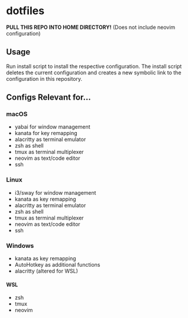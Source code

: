 # dotfiles

**PULL THIS REPO INTO HOME DIRECTORY!** 
(Does not include neovim configuration)

## Usage

Run install script to install the respective configuration.
The install script deletes the current configuration and creates a new symbolic link to the configuration in this repository.

## Configs Relevant for...
### macOS
- yabai for window management
- kanata for key remapping
- alacritty as terminal emulator
- zsh as shell
- tmux as terminal multiplexer
- neovim as text/code editor
- ssh

### Linux
- i3/sway for window management
- kanata as key remapping
- alacritty as terminal emulator
- zsh as shell
- tmux as terminal multiplexer
- neovim as text/code editor
- ssh

### Windows
- kanata as key remapping
- AutoHotkey as additional functions
- alacritty (altered for WSL)

#### WSL
- zsh
- tmux
- neovim

